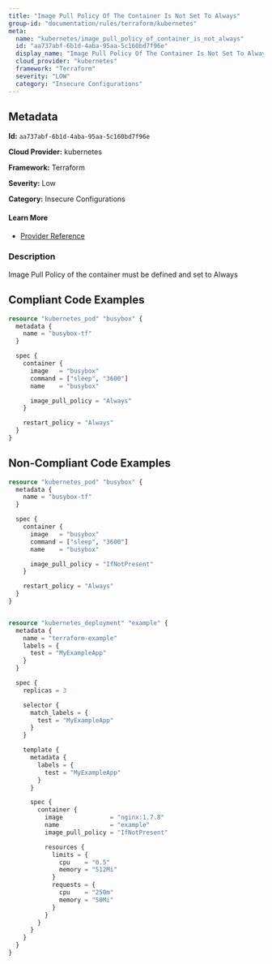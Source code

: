 ```yaml
---
title: "Image Pull Policy Of The Container Is Not Set To Always"
group-id: "documentation/rules/terraform/kubernetes"
meta:
  name: "kubernetes/image_pull_policy_of_container_is_not_always"
  id: "aa737abf-6b1d-4aba-95aa-5c160bd7f96e"
  display_name: "Image Pull Policy Of The Container Is Not Set To Always"
  cloud_provider: "kubernetes"
  framework: "Terraform"
  severity: "LOW"
  category: "Insecure Configurations"
---
```

## Metadata

**Id:** `aa737abf-6b1d-4aba-95aa-5c160bd7f96e`

**Cloud Provider:** kubernetes

**Framework:** Terraform

**Severity:** Low

**Category:** Insecure Configurations

#### Learn More

 - [Provider Reference](https://registry.terraform.io/providers/hashicorp/kubernetes/latest/docs/resources/pod#image_pull_policy)

### Description

 Image Pull Policy of the container must be defined and set to Always


## Compliant Code Examples
```terraform
resource "kubernetes_pod" "busybox" {
  metadata {
    name = "busybox-tf"
  }

  spec {
    container {
      image   = "busybox"
      command = ["sleep", "3600"]
      name    = "busybox"

      image_pull_policy = "Always"
    }

    restart_policy = "Always"
  }
}

```
## Non-Compliant Code Examples
```terraform
resource "kubernetes_pod" "busybox" {
  metadata {
    name = "busybox-tf"
  }

  spec {
    container {
      image   = "busybox"
      command = ["sleep", "3600"]
      name    = "busybox"

      image_pull_policy = "IfNotPresent"
    }

    restart_policy = "Always"
  }
}

```

```terraform

resource "kubernetes_deployment" "example" {
  metadata {
    name = "terraform-example"
    labels = {
      test = "MyExampleApp"
    }
  }

  spec {
    replicas = 3

    selector {
      match_labels = {
        test = "MyExampleApp"
      }
    }

    template {
      metadata {
        labels = {
          test = "MyExampleApp"
        }
      }

      spec {
        container {
          image             = "nginx:1.7.8"
          name              = "example"
          image_pull_policy = "IfNotPresent"

          resources {
            limits = {
              cpu    = "0.5"
              memory = "512Mi"
            }
            requests = {
              cpu    = "250m"
              memory = "50Mi"
            }
          }
        }
      }
    }
  }
}

```
